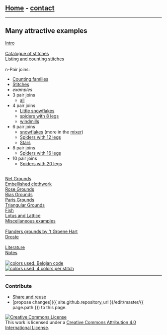 ## [Home](https://d-bl.github.io) - [contact](https://groundforge.wordpress.com)

---

## Many attractive examples

[Intro](/MAE-gf/index)  
&nbsp;  
[Catalogue of stitches](/MAE-gf/docs/stitches)  
[Listing and counting stitches](/MAE-gf/docs/counting)  
&nbsp;  
n-Pair joins:  
* [Counting families](/MAE-gf/docs/counting-snow)  
* [Stitches](/MAE-gf/docs/snow-stitches)
* *examples*  
* 3 pair joins
  * [all](/MAE-gf/docs/snow_3)
* 4 pair joins
  * [Little snowflakes](/MAE-gf/docs/snowflakes)  
  * [spiders with 8 legs](/MAE-gf/docs/spin_04)  
  * [windmills](/MAE-gf/docs/windmills)
* 6 pair joins
  * [snowflakes](/MAE-gf/docs/snow_6)
    (more in the [mixer](/GroundForge/mix4snow/))
  * [Spiders with 12 legs](/MAE-gf/docs/spin_06)  
  * [Stars](/MAE-gf/docs/star_6)
* 8 pair joins
  * [Spiders with 16 legs](/MAE-gf/docs/spin_08)
* 10 pair joins
  * [Spiders with 20 legs](/MAE-gf/docs/spin_10)  
 
&nbsp;  
[Net Grounds](/MAE-gf/docs/nets)  
[Embellished clothwork](/MAE-gf/docs/ec)  
[Rose Grounds](/MAE-gf/docs/roses)  
[Bias Grounds](/MAE-gf/docs/bias)  
[Paris Grounds](/MAE-gf/docs/paris)  
[Triangular Grounds](/MAE-gf/docs/tria)  
[Fish](/MAE-gf/docs/fish)  
[Lotus and Lattice](/MAE-gf/docs/lotus)  
[Miscellaneous examples](/MAE-gf/docs/misca)  
&nbsp;  
[Flanders grounds by 't Groene Hart](/MAE-gf/docs/flanders)  
[Droste](/MAE-gf/docs/droste)  
&nbsp;  
[Literature](/MAE-gf/docs/literature)  
[Notes](/MAE-gf/docs/tricks)  
&nbsp;  
[![colors used, Belgian code](/MAE-gf/images/w-color.png)](/MAE-gf/docs/tricks#color-code)  
[![colors used, 4 colors per stitch](/MAE-gf/images/to-color-rules.png)](/GroundForge-help/color-rules)

---

### Contribute

- [Share and reuse](/GroundForge-help/Reuse)
- [propose changes]({{ site.github.repository_url }}/edit/master/{{ page.path }}) to this page.

[![Creative Commons License](/MAE-gf/assets/images/CC-BY-80x15.png)](https://creativecommons.org/licenses/by/4.0/)  
This work is licensed under a [Creative Commons Attribution 4.0 International License](http://creativecommons.org/licenses/by/4.0/).
